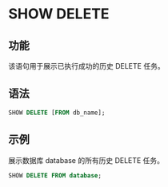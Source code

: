 # SHOW DELETE

## 功能

该语句用于展示已执行成功的历史 DELETE 任务。

## 语法

```sql
SHOW DELETE [FROM db_name];
```

## 示例

展示数据库 database 的所有历史 DELETE 任务。

```sql
SHOW DELETE FROM database;
```
